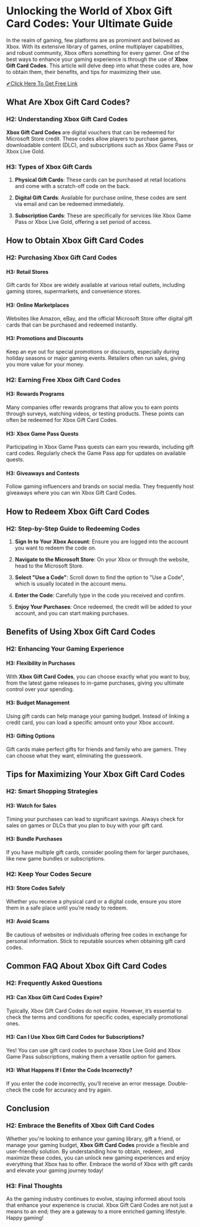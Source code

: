 # Unlocking the World of Xbox Gift Card Codes: Your Ultimate Guide

In the realm of gaming, few platforms are as prominent and beloved as Xbox. With its extensive library of games, online multiplayer capabilities, and robust community, Xbox offers something for every gamer. One of the best ways to enhance your gaming experience is through the use of **Xbox Gift Card Codes**. This article will delve deep into what these codes are, how to obtain them, their benefits, and tips for maximizing their use. 

[✔Click Here To Get Free Link](https://getfreelink.pro/Xbox/)

## What Are Xbox Gift Card Codes?

### H2: Understanding Xbox Gift Card Codes

**Xbox Gift Card Codes** are digital vouchers that can be redeemed for Microsoft Store credit. These codes allow players to purchase games, downloadable content (DLC), and subscriptions such as Xbox Game Pass or Xbox Live Gold. 

### H3: Types of Xbox Gift Cards

1. **Physical Gift Cards**: These cards can be purchased at retail locations and come with a scratch-off code on the back.
   
2. **Digital Gift Cards**: Available for purchase online, these codes are sent via email and can be redeemed immediately.

3. **Subscription Cards**: These are specifically for services like Xbox Game Pass or Xbox Live Gold, offering a set period of access.

## How to Obtain Xbox Gift Card Codes

### H2: Purchasing Xbox Gift Card Codes

#### H3: Retail Stores

Gift cards for Xbox are widely available at various retail outlets, including gaming stores, supermarkets, and convenience stores. 

#### H3: Online Marketplaces

Websites like Amazon, eBay, and the official Microsoft Store offer digital gift cards that can be purchased and redeemed instantly.

#### H3: Promotions and Discounts

Keep an eye out for special promotions or discounts, especially during holiday seasons or major gaming events. Retailers often run sales, giving you more value for your money.

### H2: Earning Free Xbox Gift Card Codes

#### H3: Rewards Programs

Many companies offer rewards programs that allow you to earn points through surveys, watching videos, or testing products. These points can often be redeemed for Xbox Gift Card Codes.

#### H3: Xbox Game Pass Quests

Participating in Xbox Game Pass quests can earn you rewards, including gift card codes. Regularly check the Game Pass app for updates on available quests.

#### H3: Giveaways and Contests

Follow gaming influencers and brands on social media. They frequently host giveaways where you can win Xbox Gift Card Codes.

## How to Redeem Xbox Gift Card Codes

### H2: Step-by-Step Guide to Redeeming Codes

1. **Sign In to Your Xbox Account**: Ensure you are logged into the account you want to redeem the code on.
  
2. **Navigate to the Microsoft Store**: On your Xbox or through the website, head to the Microsoft Store.

3. **Select "Use a Code"**: Scroll down to find the option to "Use a Code", which is usually located in the account menu.

4. **Enter the Code**: Carefully type in the code you received and confirm.

5. **Enjoy Your Purchases**: Once redeemed, the credit will be added to your account, and you can start making purchases.

## Benefits of Using Xbox Gift Card Codes

### H2: Enhancing Your Gaming Experience

#### H3: Flexibility in Purchases

With **Xbox Gift Card Codes**, you can choose exactly what you want to buy, from the latest game releases to in-game purchases, giving you ultimate control over your spending.

#### H3: Budget Management

Using gift cards can help manage your gaming budget. Instead of linking a credit card, you can load a specific amount onto your Xbox account.

#### H3: Gifting Options

Gift cards make perfect gifts for friends and family who are gamers. They can choose what they want, eliminating the guesswork.

## Tips for Maximizing Your Xbox Gift Card Codes

### H2: Smart Shopping Strategies

#### H3: Watch for Sales

Timing your purchases can lead to significant savings. Always check for sales on games or DLCs that you plan to buy with your gift card.

#### H3: Bundle Purchases

If you have multiple gift cards, consider pooling them for larger purchases, like new game bundles or subscriptions.

### H2: Keep Your Codes Secure

#### H3: Store Codes Safely

Whether you receive a physical card or a digital code, ensure you store them in a safe place until you’re ready to redeem.

#### H3: Avoid Scams

Be cautious of websites or individuals offering free codes in exchange for personal information. Stick to reputable sources when obtaining gift card codes.

## Common FAQ About Xbox Gift Card Codes

### H2: Frequently Asked Questions

#### H3: Can Xbox Gift Card Codes Expire?

Typically, Xbox Gift Card Codes do not expire. However, it’s essential to check the terms and conditions for specific codes, especially promotional ones.

#### H3: Can I Use Xbox Gift Card Codes for Subscriptions?

Yes! You can use gift card codes to purchase Xbox Live Gold and Xbox Game Pass subscriptions, making them a versatile option for gamers.

#### H3: What Happens If I Enter the Code Incorrectly?

If you enter the code incorrectly, you’ll receive an error message. Double-check the code for accuracy and try again.

## Conclusion

### H2: Embrace the Benefits of Xbox Gift Card Codes

Whether you're looking to enhance your gaming library, gift a friend, or manage your gaming budget, **Xbox Gift Card Codes** provide a flexible and user-friendly solution. By understanding how to obtain, redeem, and maximize these codes, you can unlock new gaming experiences and enjoy everything that Xbox has to offer. Embrace the world of Xbox with gift cards and elevate your gaming journey today! 

### H3: Final Thoughts

As the gaming industry continues to evolve, staying informed about tools that enhance your experience is crucial. Xbox Gift Card Codes are not just a means to an end; they are a gateway to a more enriched gaming lifestyle. Happy gaming!
